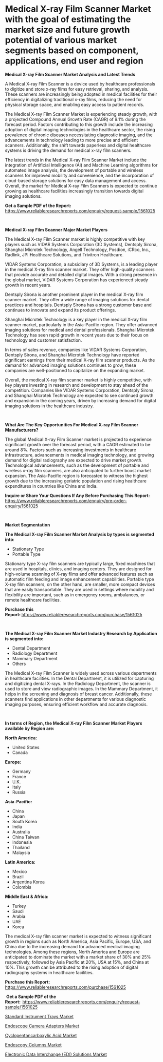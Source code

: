 <p><h1>Medical X-ray Film Scanner Market with the goal of estimating the market size and future growth potential of various market segments based on component, applications, end user and region</h1></p><p><strong>Medical X-ray Film Scanner Market Analysis and Latest Trends</strong></p>
<p><p>A Medical X-ray Film Scanner is a device used by healthcare professionals to digitize and store x-ray films for easy retrieval, sharing, and analysis. These scanners are increasingly being adopted in medical facilities for their efficiency in digitalizing traditional x-ray films, reducing the need for physical storage space, and enabling easy access to patient records.</p><p>The Medical X-ray Film Scanner Market is experiencing steady growth, with a projected Compound Annual Growth Rate (CAGR) of 9.1% during the forecast period. Factors contributing to this growth include the increasing adoption of digital imaging technologies in the healthcare sector, the rising prevalence of chronic diseases necessitating diagnostic imaging, and the advancements in technology leading to more precise and efficient scanners. Additionally, the shift towards paperless and digital healthcare systems is driving the demand for medical x-ray film scanners.</p><p>The latest trends in the Medical X-ray Film Scanner Market include the integration of Artificial Intelligence (AI) and Machine Learning algorithms for automated image analysis, the development of portable and wireless scanners for improved mobility and convenience, and the incorporation of cloud-based storage solutions for easy data management and access. Overall, the market for Medical X-ray Film Scanners is expected to continue growing as healthcare facilities increasingly transition towards digital imaging solutions.</p></p>
<p><strong>Get a Sample PDF of the Report:&nbsp;</strong> <a href="https://www.reliableresearchreports.com/enquiry/request-sample/1561025">https://www.reliableresearchreports.com/enquiry/request-sample/1561025</a></p>
<p>&nbsp;</p>
<p><strong>Medical X-ray Film Scanner Major Market Players</strong></p>
<p><p>The Medical X-ray Film Scanner market is highly competitive with key players such as VIDAR Systems Corporation (3D Systems), Dentsply Sirona, Shanghai Microtek Technology, Angell Technology, Posdion, iCRco, Inc., Radlink, JPI Healthcare Solutions, and Trivitron Healthcare.</p><p>VIDAR Systems Corporation, a subsidiary of 3D Systems, is a leading player in the medical X-ray film scanner market. They offer high-quality scanners that provide accurate and detailed digital images. With a strong presence in the global market, VIDAR Systems Corporation has experienced steady growth in recent years.</p><p>Dentsply Sirona is another prominent player in the medical X-ray film scanner market. They offer a wide range of imaging solutions for dental practices and hospitals. Dentsply Sirona has a strong customer base and continues to innovate and expand its product offerings.</p><p>Shanghai Microtek Technology is a key player in the medical X-ray film scanner market, particularly in the Asia-Pacific region. They offer advanced imaging solutions for medical and dental professionals. Shanghai Microtek Technology has seen rapid growth in recent years due to their focus on technology and customer satisfaction.</p><p>In terms of sales revenue, companies like VIDAR Systems Corporation, Dentsply Sirona, and Shanghai Microtek Technology have reported significant earnings from their medical X-ray film scanner products. As the demand for advanced imaging solutions continues to grow, these companies are well-positioned to capitalize on the expanding market.</p><p>Overall, the medical X-ray film scanner market is highly competitive, with key players investing in research and development to stay ahead of the competition. Companies like VIDAR Systems Corporation, Dentsply Sirona, and Shanghai Microtek Technology are expected to see continued growth and expansion in the coming years, driven by increasing demand for digital imaging solutions in the healthcare industry.</p></p>
<p>&nbsp;</p>
<p><strong>What Are The Key Opportunities For Medical X-ray Film Scanner Manufacturers?</strong></p>
<p><p>The global Medical X-ray Film Scanner market is projected to experience significant growth over the forecast period, with a CAGR estimated to be around 8%. Factors such as increasing investments in healthcare infrastructure, advancements in medical imaging technology, and growing demand for digital radiography are expected to drive market growth. Technological advancements, such as the development of portable and wireless x-ray film scanners, are also anticipated to further boost market expansion. The Asia-Pacific region is forecasted to witness the highest growth due to the increasing geriatric population and rising healthcare expenditures in countries like China and India.</p></p>
<p><strong>Inquire or Share Your Questions If Any Before Purchasing This Report:</strong> <a href="https://www.reliableresearchreports.com/enquiry/pre-order-enquiry/1561025">https://www.reliableresearchreports.com/enquiry/pre-order-enquiry/1561025</a></p>
<p>&nbsp;</p>
<p><strong>Market Segmentation</strong></p>
<p><strong>The Medical X-ray Film Scanner Market Analysis by types is segmented into:</strong></p>
<p><ul><li>Stationary Type</li><li>Portable Type</li></ul></p>
<p><p>Stationary type X-ray film scanners are typically large, fixed machines that are used in hospitals, clinics, and imaging centers. They are designed for high-volume scanning of X-ray films and offer advanced features such as automatic film feeding and image enhancement capabilities. Portable type X-ray film scanners, on the other hand, are smaller, more compact devices that are easily transportable. They are used in settings where mobility and flexibility are important, such as in emergency rooms, ambulances, or remote healthcare facilities.</p></p>
<p><strong>Purchase this Report:&nbsp;</strong><a href="https://www.reliableresearchreports.com/purchase/1561025">https://www.reliableresearchreports.com/purchase/1561025</a></p>
<p>&nbsp;</p>
<p><strong>The Medical X-ray Film Scanner Market Industry Research by Application is segmented into:</strong></p>
<p><ul><li>Dental Department</li><li>Radiology Department</li><li>Mammary Department</li><li>Others</li></ul></p>
<p><p>The Medical X-ray Film Scanner is widely used across various departments in healthcare facilities. In the Dental Department, it is utilized for capturing and digitizing dental X-rays. In the Radiology Department, the scanner is used to store and view radiographic images. In the Mammary Department, it helps in the screening and diagnosis of breast cancer. Additionally, these scanners find applications in other departments for various diagnostic imaging purposes, ensuring efficient workflow and accurate diagnosis.</p></p>
<p>&nbsp;</p>
<p><strong>In terms of Region, the Medical X-ray Film Scanner Market Players available by Region are:</strong></p>
<p>
    <p> <strong> North America: </strong>
        <ul>
            <li>United States</li>
            <li>Canada</li>
        </ul>
        </p> 
    <p> <strong> Europe: </strong>
        <ul>
            <li>Germany</li>
            <li>France</li>
            <li>U.K.</li>
            <li>Italy</li>
            <li>Russia</li>
        </ul>
        </p> 
    <p> <strong> Asia-Pacific: </strong>
        <ul>
            <li>China</li>
            <li>Japan</li>
            <li>South Korea</li>
            <li>India</li>
            <li>Australia</li>
            <li>China Taiwan</li>
            <li>Indonesia</li>
            <li>Thailand</li>
            <li>Malaysia</li>
        </ul>
        </p> 
    <p> <strong> Latin America: </strong>
        <ul>
            <li>Mexico</li>
            <li>Brazil</li>
            <li>Argentina Korea</li>
            <li>Colombia</li>
        </ul>
        </p> 
    <p> <strong> Middle East & Africa: </strong>
        <ul>
            <li>Turkey</li>
            <li>Saudi</li>
            <li>Arabia</li>
            <li>UAE</li>
            <li>Korea</li>
        </ul>
    </p>
    </p>
<p><p>The medical X-ray film scanner market is expected to witness significant growth in regions such as North America, Asia Pacific, Europe, USA, and China due to the increasing demand for advanced medical imaging technologies. Among these regions, North America and Europe are anticipated to dominate the market with a market share of 30% and 25% respectively, followed by Asia Pacific at 20%, USA at 15%, and China at 10%. This growth can be attributed to the rising adoption of digital radiography systems in healthcare facilities.</p></p>
<p><strong>Purchase this Report: </strong><a href="https://www.reliableresearchreports.com/purchase/1561025">https://www.reliableresearchreports.com/purchase/1561025</a></p>
<p>&nbsp;<strong>Get a Sample PDF of the Report:&nbsp;&nbsp;</strong><a href="https://www.reliableresearchreports.com/enquiry/request-sample/1561025">https://www.reliableresearchreports.com/enquiry/request-sample/1561025</a></p>
<p><strong></strong></p>
<p><p><a href="https://github.com/prosalinda88/Market-Research-Report-List-3/blob/main/standard-instrument-trays-market.md">Standard Instrument Trays Market</a></p><p><a href="https://github.com/bobicer/Market-Research-Report-List-1/blob/main/endoscope-camera-adapters-market.md">Endoscope Camera Adapters Market</a></p><p><a href="https://issuu.com/reportprime-2/docs/cyclopentancarboxylic-acid-market-size-2030.pptx">Cyclopentancarboxylic Acid Market</a></p><p><a href="https://github.com/globismark/Market-Research-Report-List-1/blob/main/endoscopy-columns-market.md">Endoscopy Columns Market</a></p><p><a href="https://issuu.com/reportprime-2/docs/electronic-data-interchange-edi-solutions-market-s">Electronic Data Interchange (EDI) Solutions Market</a></p></p>